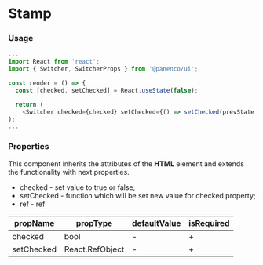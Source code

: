 # Stamp

### Usage

```js
...
import React from 'react';
import { Switcher, SwitcherProps } from '@panenco/ui';

const render = () => {
  const [checked, setChecked] = React.useState(false);

  return (
    <Switcher checked={checked} setChecked={() => setChecked(prevState => !prevState)} />
);
...
```

<!-- STORY -->

### Properties

This component inherits the attributes of the **HTML** element and extends the functionality with next properties.

- checked - set value to true or false;
- setChecked - function which will be set new value for checked property;
- ref - ref

| propName   | propType        | defaultValue | isRequired |
| ---------- | --------------- | ------------ | ---------- |
| checked    | bool            | -            | +          |
| setChecked | React.RefObject | -            | +          |
